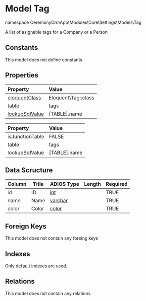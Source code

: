 # Model Tag

namespace CeremonyCrmApp\Modules\Core\Settings\Models\Tag

A list of asignable tags for a Company or a Person

## Constants

This model does not define constants.

## Properties

| Property                                                                                 | Value               |
| :--------------------------------------------------------------------------------------- | :------------------ |
| [eloquentClass](https://docs.wai.blue/adios-framework/models/properties#eloquentClass)   | Eloquent\Tag::class |
| [table](https://docs.wai.blue/adios-framework/models/properties#table)                   | tags                |
| [lookupSqlValue](https://docs.wai.blue/adios-framework/models/properties#lookupSqlValue) | [TABLE].name        |

| Property        | Value        |
| :-------------- | :----------- |
| isJunctionTable | FALSE        |
| table           | tags         |
| lookupSqlValue  | [TABLE].name |

## Data Scructure

| Column | Title | ADIOS Type                                                                 | Length | Required |
| ------ | ----- | -------------------------------------------------------------------------- | ------ | -------- |
| id     | ID    | [int](https://docs.wai.blue/adios-framework/models/attributes#int)         |        | TRUE     |
| name   | Name  | [varchar](https://docs.wai.blue/adios-framework/models/attributes#varchar) |        | TRUE     |
| color  | Color | [color](https://docs.wai.blue/adios-framework/models/attributes#color)     |        | TRUE     |

## Foreign Keys

This model does not contain any foreing keys

## Indexes

Only [default indexes](https://docs.wai.blue/adios-framework/default-indexes) are used.

## Relations

This model does not contain any relations.
